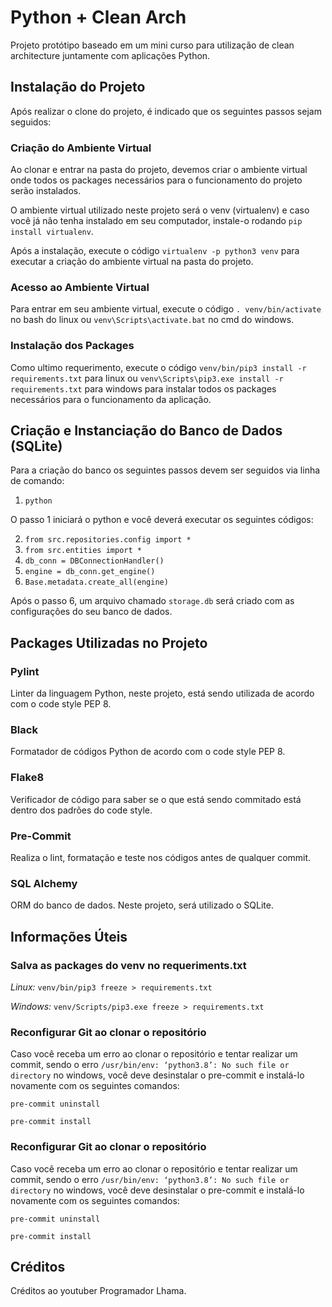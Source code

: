 # Python + Clean Arch
Projeto protótipo baseado em um mini curso para utilização de clean architecture juntamente com aplicações Python.

## Instalação do Projeto
Após realizar o clone do projeto, é indicado que os seguintes passos sejam seguidos:

### Criação do Ambiente Virtual
Ao clonar e entrar na pasta do projeto, devemos criar o ambiente virtual onde todos os packages necessários para o funcionamento do projeto serão instalados. 

O ambiente virtual utilizado neste projeto será o venv (virtualenv) e caso você já não tenha instalado em seu computador, instale-o rodando `pip install virtualenv`.

Após a instalação, execute o código `virtualenv -p python3 venv` para executar a criação do ambiente virtual na pasta do projeto.

### Acesso ao Ambiente Virtual
Para entrar em seu ambiente virtual, execute o código `. venv/bin/activate` no bash do linux ou `venv\Scripts\activate.bat` no cmd do windows.

### Instalação dos Packages
Como ultimo requerimento, execute o código `venv/bin/pip3 install -r requirements.txt` para linux ou `venv\Scripts\pip3.exe install -r requirements.txt` para windows para instalar todos os packages necessários para o funcionamento da aplicação.

## Criação e Instanciação do Banco de Dados (SQLite)
Para a criação do banco os seguintes passos devem ser seguidos via linha de comando:

1. ``` python ```

O passo 1 iniciará o python e você deverá executar os seguintes códigos:

2. ``` from src.repositories.config import * ```
3. ``` from src.entities import * ```
4. ``` db_conn = DBConnectionHandler() ```
5. ``` engine = db_conn.get_engine() ```
6. ``` Base.metadata.create_all(engine) ```

Após o passo 6, um arquivo chamado `storage.db` será criado com as configurações do seu banco de dados.

## Packages Utilizadas no Projeto

### Pylint
Linter da linguagem Python, neste projeto, está sendo utilizada de acordo com o code style PEP 8.

### Black
Formatador de códigos Python de acordo com o code style PEP 8.

### Flake8
Verificador de código para saber se o que está sendo commitado está dentro dos padrões do code style.

### Pre-Commit
Realiza o lint, formatação e teste nos códigos antes de qualquer commit.

### SQL Alchemy
ORM do banco de dados. Neste projeto, será utilizado o SQLite.

## Informações Úteis

### Salva as packages do venv no requeriments.txt

*Linux:*
``` venv/bin/pip3 freeze > requirements.txt ``` 

*Windows:*
``` venv/Scripts/pip3.exe freeze > requirements.txt ```

### Reconfigurar Git ao clonar o repositório
Caso você receba um erro ao clonar o repositório e tentar realizar um commit, sendo o erro ```/usr/bin/env: ‘python3.8’: No such file or directory``` no windows, você deve desinstalar o pre-commit e instalá-lo novamente com os seguintes comandos:

```pre-commit uninstall```

```pre-commit install```

### Reconfigurar Git ao clonar o repositório
Caso você receba um erro ao clonar o repositório e tentar realizar um commit, sendo o erro ```/usr/bin/env: ‘python3.8’: No such file or directory``` no windows, você deve desinstalar o pre-commit e instalá-lo novamente com os seguintes comandos:

```pre-commit uninstall```

```pre-commit install```

## Créditos
Créditos ao youtuber Programador Lhama.